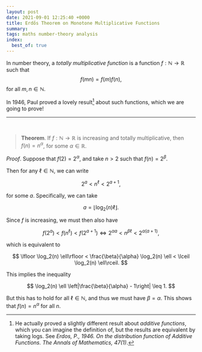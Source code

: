 ```yaml
---
layout: post
date: 2021-09-01 12:25:40 +0000
title: Erdős Theorem on Monotone Multiplicative Functions
summary:
tags: maths number-theory analysis
index:
  best_of: true
---
```


In number theory, a *totally multiplicative function* is a function $f: \mathbb{N} \rightarrow \mathbb{R}$ such that
$$
  f(mn) = f(m)f(n),
$$
for all $m, n \in \mathbb{N}$.

In 1946, Paul proved a lovely result[^1] about such functions, which we are going to prove!

---

<br>

> **Theorem**. If $f: \mathbb{N} \rightarrow \mathbb{R}$ is increasing and totally multiplicative, then $f(n) = n^{\alpha}$, for some $\alpha \in \mathbb{R}$.

*Proof*. Suppose that $f(2) = 2^{\alpha}$, and take $n > 2$ such that $f(n) = 2^{\beta}$.

Then for any $\ell \in \mathbb{N}$, we can write

$$
2^a < n^{\ell} < 2^{a + 1},
$$

for some $a$. Specifically, we can take

$$
a = \lfloor \log_2(n) \ell \rfloor.
$$

Since $f$ is increasing, we must then also have

$$
f\left(2^a\right) < f\left(n^\ell\right) < f\left(2^{a+1}\right) \iff 2^{\alpha a} < n^{\beta \ell} < 2^{\alpha(a + 1)},
$$

which is equivalent to

$$
\lfloor \log_2(n) \ell\rfloor < \frac{\beta}{\alpha} \log_2(n) \ell < \lceil \log_2(n) \ell\rceil.
$$

This implies the inequality

$$
\log_2(n) \ell \left|\frac{\beta}{\alpha} - 1\right| \leq 1.
$$

But this has to hold for all $\ell \in \mathbb{N}$, and thus we must have $\beta = \alpha$. This shows that $f(n) = n^{\alpha}$ for all $n$.



[^1]: He actually proved a slightly different result about *additive functions*, which you can imagine the definition of, but the results are equivalent by taking logs. See *Erdos, P., 1946. On the distribution function of Additive Functions. The Annals of Mathematics, 47(1)*.

